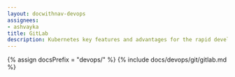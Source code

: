 ```yaml
---
layout: docwithnav-devops
assignees:
- ashvayka
title: GitLab
description: Kubernetes key features and advantages for the rapid development of IoT projects and applications.
---
```


{% assign docsPrefix = "devops/" %}
{% include docs/devops/git/gitlab.md %}

